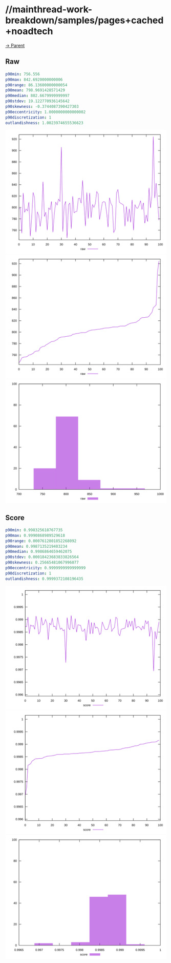
# //mainthread-work-breakdown/samples/pages+cached+noadtech

[→ Parent](../..)


## Raw


```yaml
p90min: 756.556
p90max: 842.6920000000006
p90range: 86.13600000000054
p90mean: 798.9691428571429
p90median: 802.6679999999997
p90stdev: 19.122770936145642
p90skewness: -0.3744087390427303
p90eccentricity: 1.0000000000000002
p90discretization: 1
outlandishness: 1.0023974655536623

```

![PLOT: raw-values](./raw/values.svg)![PLOT: raw-sorted](./raw/sorted.svg)![PLOT: raw-histogram](./raw/histogram.svg)
## Score


```yaml
p90min: 0.998325618767735
p90max: 0.9990868989529618
p90range: 0.0007612801852268092
p90mean: 0.9987135219403234
p90median: 0.9986864659462075
p90stdev: 0.00018423683833826564
p90skewness: 0.25665481067996077
p90eccentricity: 0.9999999999999999
p90discretization: 1
outlandishness: 0.9999372108196435

```

![PLOT: score-values](./score/values.svg)![PLOT: score-sorted](./score/sorted.svg)![PLOT: score-histogram](./score/histogram.svg)